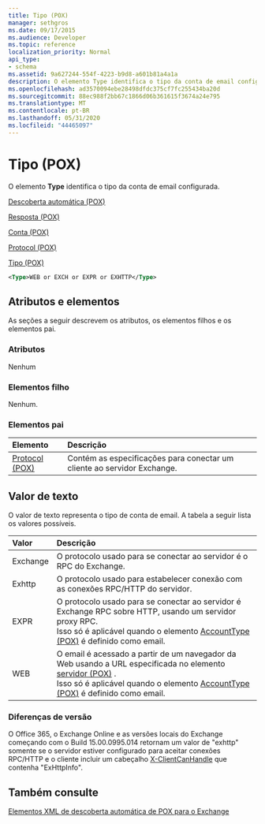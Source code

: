 ```yaml
---
title: Tipo (POX)
manager: sethgros
ms.date: 09/17/2015
ms.audience: Developer
ms.topic: reference
localization_priority: Normal
api_type:
- schema
ms.assetid: 9a627244-554f-4223-b9d8-a601b81a4a1a
description: O elemento Type identifica o tipo da conta de email configurada.
ms.openlocfilehash: ad3570094ebe28498dfdc375cf7fc255434ba20d
ms.sourcegitcommit: 88ec988f2bb67c1866d06b361615f3674a24e795
ms.translationtype: MT
ms.contentlocale: pt-BR
ms.lasthandoff: 05/31/2020
ms.locfileid: "44465097"
---
```

# <a name="type-pox"></a>Tipo (POX)

O elemento **Type** identifica o tipo da conta de email configurada. 
  
[Descoberta automática (POX)](autodiscover-pox.md)
  
[Resposta (POX)](response-pox.md)
  
[Conta (POX)](account-pox.md)
  
[Protocol (POX)](protocol-pox.md)
  
[Tipo (POX)](type-pox.md)
  
```XML
<Type>WEB or EXCH or EXPR or EXHTTP</Type>
```

## <a name="attributes-and-elements"></a>Atributos e elementos

As seções a seguir descrevem os atributos, os elementos filhos e os elementos pai.
  
### <a name="attributes"></a>Atributos

Nenhum
  
### <a name="child-elements"></a>Elementos filho

Nenhum.
  
### <a name="parent-elements"></a>Elementos pai

|**Elemento**|**Descrição**|
|:-----|:-----|
|[Protocol (POX)](protocol-pox.md) <br/> |Contém as especificações para conectar um cliente ao servidor Exchange.  <br/> |
   
## <a name="text-value"></a>Valor de texto

O valor de texto representa o tipo de conta de email. A tabela a seguir lista os valores possíveis.
  
|**Valor**|**Descrição**|
|:-----|:-----|
|Exchange  <br/> |O protocolo usado para se conectar ao servidor é o RPC do Exchange.  <br/> |
|Exhttp  <br/> |O protocolo usado para estabelecer conexão com as conexões RPC/HTTP do servidor.  <br/> |
|EXPR  <br/> |O protocolo usado para se conectar ao servidor é Exchange RPC sobre HTTP, usando um servidor proxy RPC.  <br/> Isso só é aplicável quando o elemento [AccountType (POX)](accounttype-pox.md) é definido como email.  <br/> |
|WEB  <br/> |O email é acessado a partir de um navegador da Web usando a URL especificada no elemento [servidor (POX)](server-pox.md) .  <br/> Isso só é aplicável quando o elemento [AccountType (POX)](accounttype-pox.md) é definido como email.  <br/> |
   
### <a name="version-differences"></a>Diferenças de versão

O Office 365, o Exchange Online e as versões locais do Exchange começando com o Build 15.00.0995.014 retornam um valor de "exhttp" somente se o servidor estiver configurado para aceitar conexões RPC/HTTP e o cliente incluir um cabeçalho [X-ClientCanHandle](pox-autodiscover-request-for-exchange.md) que contenha "ExHttpInfo". 
  
## <a name="see-also"></a>Também consulte



[Elementos XML de descoberta automática de POX para o Exchange](pox-autodiscover-xml-elements-for-exchange.md)

